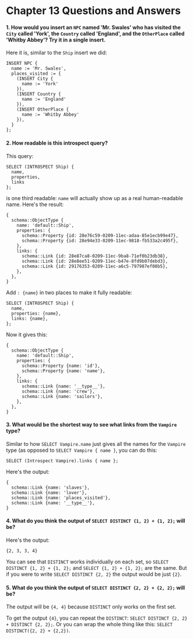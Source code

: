# Chapter 13 Questions and Answers

#### 1. How would you insert an `NPC` named 'Mr. Swales' who has visited the `City` called 'York', the `Country` called 'England', and the `OtherPlace` called 'Whitby Abbey'? Try it in a single insert.

Here it is, similar to the `Ship` insert we did:

```edgeql
INSERT NPC {
  name := 'Mr. Swales',
  places_visited := {
    (INSERT City {
      name := 'York'
    }),
    (INSERT Country {
      name := 'England'
    }),
    (INSERT OtherPlace {
      name := 'Whitby Abbey'
    }),
  }
};
```

#### 2. How readable is this introspect query?

This query:

```edgeql
SELECT (INTROSPECT Ship) {
  name,
  properties,
  links
};
```

is one third readable: `name` will actually show up as a real human-readable name. Here's the result:

```
{
  schema::ObjectType {
    name: 'default::Ship',
    properties: {
      schema::Property {id: 28e76c59-0209-11ec-adaa-85e1ecb99e47},
      schema::Property {id: 28e94e33-0209-11ec-9818-fb533a2c495f},
    },
    links: {
      schema::Link {id: 28e87ca8-0209-11ec-9ba8-71ef0b23db38},
      schema::Link {id: 28e8ee51-0209-11ec-b47e-8fd9b07debd3},
      schema::Link {id: 29176353-0209-11ec-a6c5-797987ef08b5},
    },
  },
}
```

Add `: {name}` in two places to make it fully readable:

```edgeql
SELECT (INTROSPECT Ship) {
  name,
  properties: {name},
  links: {name},
};
```

Now it gives this:

```
{
  schema::ObjectType {
    name: 'default::Ship',
    properties: {
      schema::Property {name: 'id'},
      schema::Property {name: 'name'},
    },
    links: {
      schema::Link {name: '__type__'},
      schema::Link {name: 'crew'},
      schema::Link {name: 'sailors'},
    },
  },
}
```

#### 3. What would be the shortest way to see what links from the `Vampire` type?

Similar to how `SELECT Vampire.name` just gives all the names for the `Vampire` type (as opposed to `SELECT Vampire { name }`, you can do this:

```edgeql
SELECT (Introspect Vampire).links { name };
```

Here's the output:

```
{
  schema::Link {name: 'slaves'},
  schema::Link {name: 'lover'},
  schema::Link {name: 'places_visited'},
  schema::Link {name: '__type__'},
}
```

#### 4. What do you think the output of `SELECT DISTINCT {1, 2} + {1, 2};` will be?

Here's the output:

```
{2, 3, 3, 4}
```

You can see that `DISTINCT` works individually on each set, so `SELECT DISTINCT {1, 2} + {1, 2};` and `SELECT {1, 2} + {1, 2};` are the same. But if you were to write `SELECT DISTINCT {2, 2}` the output would be just `{2}`.

#### 5. What do you think the output of `SELECT DISTINCT {2, 2} + {2, 2};` will be?

The output will be `{4, 4}` because `DISTINCT` only works on the first set.

To get the output `{4}`, you can repeat the `DISTINCT`: `SELECT DISTINCT {2, 2} + DISTINCT {2, 2};`. Or you can wrap the whole thing like this: `SELECT DISTINCT({2, 2} + {2,2})`.
